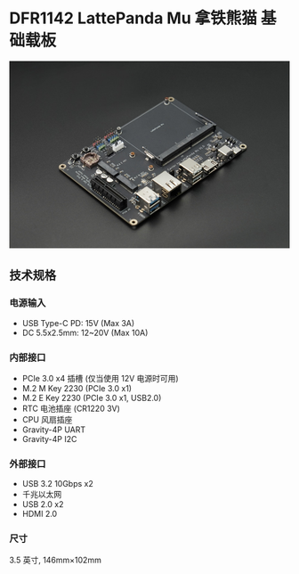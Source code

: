 # DFR1142 LattePanda Mu 拿铁熊猫 基础载板

![DFR1142](./[DFR1142]Lite%20Carrier%20for%20LattePanda%20Mu.jpg)

## 技术规格

### 电源输入

- USB Type-C PD: 15V (Max 3A)
- DC 5.5x2.5mm: 12~20V (Max 10A)

### 内部接口

- PCIe 3.0 x4 插槽 (仅当使用 12V 电源时可用)
- M.2 M Key 2230 (PCIe 3.0 x1)
- M.2 E Key 2230 (PCIe 3.0 x1, USB2.0)
- RTC 电池插座 (CR1220 3V)
- CPU 风扇插座
- Gravity-4P UART
- Gravity-4P I2C

### 外部接口

- USB 3.2 10Gbps x2
- 千兆以太网
- USB 2.0 x2
- HDMI 2.0

### 尺寸

3.5 英寸, 146mm×102mm
